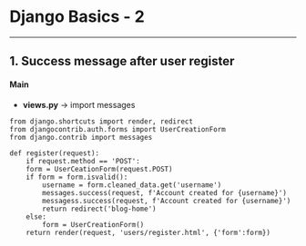 # Django Basics - 2

---
## 1. Success message after user register

#### Main

* **views.py** -> import messages
```
from django.shortcuts import render, redirect
from djangocontrib.auth.forms import UserCreationForm
from django.contrib import messages

def register(request):
	if request.method == 'POST':
	form = UserCeationForm(request.POST)
	if form = form.isvalid():
		username = form.cleaned_data.get('username')
		messages.success(request, f'Account created for {username}')
		messagess.success(request, f'Account created for {username}')
		return redirect('blog-home')
	else:
		form = UserCreationForm()
	return render(request, 'users/register.html', {'form':form})
```


